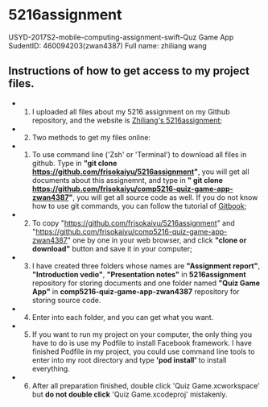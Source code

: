 # 5216assignment
USYD-2017S2-mobile-computing-assignment-swift-Quz Game App
SudentID: 460094203(zwan4387)
Full name: zhiliang wang
## Instructions of how to get access to my project files.
- 1. I uploaded all files about my 5216 assignment on my Github repository, and the website is [Zhiliang's 5216assignment](https://github.com/frisokaiyu/comp5216-quiz-game-app-zwan4387);
- 2. Two methods to get my files online:
- 1) To use command line ('Zsh' or 'Terminal') to download all files in github. Type in **"git clone https://github.com/frisokaiyu/5216assignment"**, you will get all documents about this assignemnt, and type in **" git clone https://github.com/frisokaiyu/comp5216-quiz-game-app-zwan4387"**, you will get all source code as well.
If you do not know how to use git commands, you can follow the tutorial of [Gitbook](https://git-scm.com/book/en/v2/);
- 2) To copy "https://github.com/frisokaiyu/5216assignment" and "https://github.com/frisokaiyu/comp5216-quiz-game-app-zwan4387" one by one in your web browser, and click **"clone or download"** button and save it in your computer;
- 3. I have created three folders whose names are **"Assignment report"**, **"Introduction vedio"**, **"Presentation notes"** in **5216assignment** repository for storing documents and one folder named **"Quiz Game App"** in **comp5216-quiz-game-app-zwan4387** repository for storing source code.
- 4. Enter into each folder, and you can get what you want.
- 5. If you want to run my project on your computer, the only thing you have to do is use my Podfile to install Facebook framework. I have finished Podfile in my project, you could use command line tools to enter into my root directory and type **'pod install'** to install everything.
- 6. After all preparation finished, double click 'Quiz Game.xcworkspace' but **do not double click** 'Quiz Game.xcodeproj' mistakenly.

